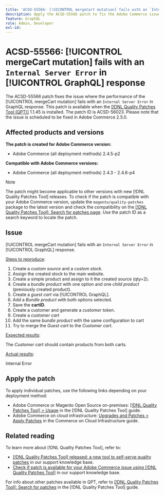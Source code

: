 ```yaml
---
title: 'ACSD-55566: [!UICONTROL mergeCart mutation] fails with an `Internal Server Error` in [!UICONTROL GraphQL] response'
description: Apply the ACSD-55566 patch to fix the Adobe Commerce issue where the [!UICONTROL mergeCart mutation] fails with an `Internal Server Error` in [!UICONTROL GraphQL] response.
feature: GraphQL
role: Admin, Developer
exl-id:
---
```

# ACSD-55566: [!UICONTROL mergeCart mutation] fails with an `Internal Server Error` in [!UICONTROL GraphQL] response

The ACSD-55566 patch fixes the issue where the performance of the [!UICONTROL mergeCart mutation] fails with an `Internal Server Error` in GraphQL response. This patch is available when the [[!DNL Quality Patches Tool (QPT)]](/help/announcements/adobe-commerce-announcements/magento-quality-patches-released-new-tool-to-self-serve-quality-patches.md) 1.1.45 is installed. The patch ID is ACSD-56023. Please note that the issue is scheduled to be fixed in Adobe Commerce 2.5.0.

## Affected products and versions

**The patch is created for Adobe Commerce version:**

* Adobe Commerce (all deployment methods) 2.4.5-p2

**Compatible with Adobe Commerce versions:**

* Adobe Commerce (all deployment methods) 2.4.3 - 2.4.6-p4

>[!NOTE]
>
>The patch might become applicable to other versions with new [!DNL Quality Patches Tool] releases. To check if the patch is compatible with your Adobe Commerce version, update the `magento/quality-patches` package to the latest version and check the compatibility on the [[!DNL Quality Patches Tool]: Search for patches page](https://experienceleague.adobe.com/tools/commerce-quality-patches/index.html). Use the patch ID as a search keyword to locate the patch.

## Issue

[!UICONTROL mergeCart mutation] fails with an `Internal Server Error` in [!UICONTROL GraphQL] response.

<u>Steps to reproduce</u>:

1. Create a *custom source* and a *custom stock*.
1. Assign the created stock to the main website.
1. Create a simple product and assign to it the created source (qty=2).
1. Create a *bundle product* with one option and one *child product* (previously created product).
1. Create a *guest cart* via [!UICONTROL GraphQL].
1. Add a *Bundle product* with both options selected.
1. Save the **cartID**.
1. Create a customer and generate a *customer token*.
1. Create a *customer cart*
1. Add the same *bundle product* with the same configuration to cart
1. Try to merge the *Guest cart* to the *Customer cart*.

<u>Expected results</u>:

The *Customer cart* should contain products from both carts.

<u>Actual results</u>:

Internal Error

## Apply the patch

To apply individual patches, use the following links depending on your deployment method:

* Adobe Commerce or Magento Open Source on-premises: [[!DNL Quality Patches Tool] > Usage](https://experienceleague.adobe.com/docs/commerce-operations/tools/quality-patches-tool/usage.html) in the [!DNL Quality Patches Tool] guide.
* Adobe Commerce on cloud infrastructure: [Upgrades and Patches > Apply Patches](https://experienceleague.adobe.com/docs/commerce-cloud-service/user-guide/develop/upgrade/apply-patches.html) in the Commerce on Cloud Infrastructure guide.

## Related reading

To learn more about [!DNL Quality Patches Tool], refer to:

* [[!DNL Quality Patches Tool] released: a new tool to self-serve quality patches](/help/announcements/adobe-commerce-announcements/magento-quality-patches-released-new-tool-to-self-serve-quality-patches.md) in our support knowledge base.
* [Check if patch is available for your Adobe Commerce issue using [!DNL Quality Patches Tool]](/help/support-tools/patches-available-in-qpt-tool/check-patch-for-magento-issue-with-magento-quality-patches.md) in our support knowledge base.

For info about other patches available in QPT, refer to [[!DNL Quality Patches Tool]: Search for patches](https://experienceleague.adobe.com/tools/commerce-quality-patches/index.html) in the [!DNL Quality Patches Tool] guide.
